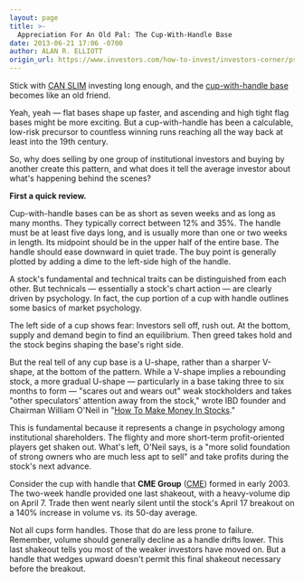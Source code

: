 ```yaml
---
layout: page
title: >-
  Appreciation For An Old Pal: The Cup-With-Handle Base
date: 2013-06-21 17:06 -0700
author: ALAN R. ELLIOTT
origin_url: https://www.investors.com/how-to-invest/investors-corner/psychology-behind-cup-with-handle-base/
---
```


Stick with [CAN SLIM](http://education.investors.com/financial-dictionary/?termID=757&term=CAN+SLIM%26reg%3b&mode=searchResults) investing long enough, and the [cup-with-handle base](http://tempuri.org/tempuri.html) becomes like an old friend.

Yeah, yeah — flat bases shape up faster, and ascending and high tight flag bases might be more exciting. But a cup-with-handle has been a calculable, low-risk precursor to countless winning runs reaching all the way back at least into the 19th century.

So, why does selling by one group of institutional investors and buying by another create this pattern, and what does it tell the average investor about what's happening behind the scenes?

**First a quick review.**

Cup-with-handle bases can be as short as seven weeks and as long as many months. They typically correct between 12% and 35%. The handle must be at least five days long, and is usually more than one or two weeks in length. Its midpoint should be in the upper half of the entire base. The handle should ease downward in quiet trade. The buy point is generally plotted by adding a dime to the left-side high of the handle.

A stock's fundamental and technical traits can be distinguished from each other. But technicals — essentially a stock's chart action — are clearly driven by psychology. In fact, the cup portion of a cup with handle outlines some basics of market psychology.

The left side of a cup shows fear: Investors sell off, rush out. At the bottom, supply and demand begin to find an equilibrium. Then greed takes hold and the stock begins shaping the base's right side.

But the real tell of any cup base is a U-shape, rather than a sharper V-shape, at the bottom of the pattern. While a V-shape implies a rebounding stock, a more gradual U-shape — particularly in a base taking three to six months to form — "scares out and wears out" weak stockholders and takes "other speculators' attention away from the stock," wrote IBD founder and Chairman William O'Neil in "[How To Make Money In Stocks](http://tempuri.org/tempuri.html)."

This is fundamental because it represents a change in psychology among institutional shareholders. The flighty and more short-term profit-oriented players get shaken out. What's left, O'Neil says, is a "more solid foundation of strong owners who are much less apt to sell" and take profits during the stock's next advance.

Consider the cup with handle that **CME Group** ([CME](https://research.investors.com/quote.aspx?symbol=CME)) formed in early 2003. The two-week handle provided one last shakeout, with a heavy-volume dip on April 7. Trade then went nearly silent until the stock's April 17 breakout on a 140% increase in volume vs. its 50-day average.

Not all cups form handles. Those that do are less prone to failure. Remember, volume should generally decline as a handle drifts lower. This last shakeout tells you most of the weaker investors have moved on. But a handle that wedges upward doesn't permit this final shakeout necessary before the breakout.
